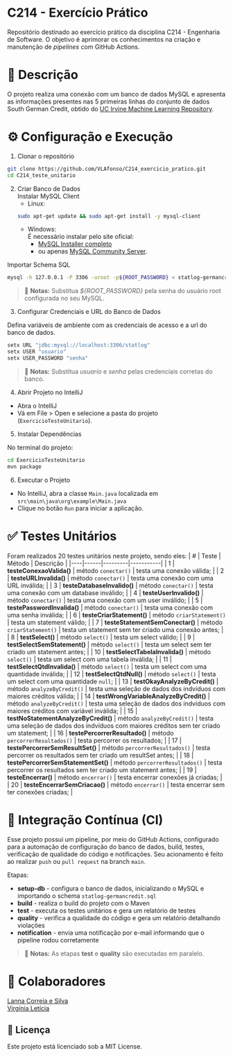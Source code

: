 # C214 - Exercício Prático
Repositório destinado ao exercício prático da disciplina C214 - Engenharia de Software.
O objetivo é aprimorar os conhecimentos na criação e manutenção de *pipelines* com GitHub Actions.

# :pencil: Descrição
O projeto realiza uma conexão com um banco de dados MySQL e apresenta as informações presentes nas 5 primeiras linhas do conjunto de dados South German Credit, obtido do [UC Irvine Machine Learning Repository](https://archive.ics.uci.edu/dataset/573/south+german+credit+update).

# :gear: Configuração e Execução
1. Clonar o repositório
```bash
git clone https://github.com/VLAfonso/C214_exercicio_pratico.git
cd C214_teste_unitario
```

2. Criar Banco de Dados  
Instalar MySQL Client
    - Linux:
    ```bash
    sudo apt-get update && sudo apt-get install -y mysql-client
    ```
    - Windows:  
        É necessário instalar pelo site oficial:
        - [MySQL Installer completo](https://dev.mysql.com/downloads/installer/)
        - ou apenas [MySQL Community Server](https://dev.mysql.com/downloads/mysql/).

Importar Schema SQL   
```bash
mysql -h 127.0.0.1 -P 3306 -uroot -p${ROOT_PASSWORD} < statlog-germancredit.sql
```   
> :pushpin: **Notas:**  Substitua *${ROOT_PASSWORD}* pela senha do usuário root configurada no seu MySQL.
    
3. Configurar Credenciais e URL do Banco de Dados

Defina variáveis de ambiente com as credenciais de acesso e a url do banco de dados.

```bash
setx URL "jdbc:mysql://localhost:3306/statlog"
setx USER "usuario"
setx USER_PASSWORD "senha"
```
> :pushpin: **Notas:**  Substitua *usuario* e *senha* pelas credenciais corretas do banco.

4. Abrir Projeto no IntelliJ  
- Abra o IntelliJ
- Vá em File > Open e selecione a pasta do projeto (`ExercicioTesteUnitario`).

5. Instalar Dependências  

No terminal do projeto:
```bash
cd ExercicioTesteUnitario
mvn package
```

6. Executar o Projeto

- No IntelliJ, abra a classe `Main.java` localizada em `src\main\java\org\example\Main.java`
- Clique no botão `Run` para iniciar a aplicação.

# :white_check_mark: Testes Unitários
Foram realizados 20 testes unitários neste projeto, sendo eles:
| # | Teste | Método | Descrição |
|----|------|---------|-----------|
| 1 | **testeConexaoValida()** | método `conectar()` | testa uma conexão válida; |
| 2 | **testeURLInvalida()** | método `conectar()` | testa uma conexão com uma URL inválida; |
| 3 | **testeDatabaseInvalido()** | método `conectar()` | testa uma conexão com um database inválido; |
| 4 | **testeUserInvalido()** | método `conectar()` | testa uma conexão com um user inválido; |
| 5 | **testePasswordInvalida()**  | método `conectar()`  | testa uma conexão com uma senha inválida; |
| 6 | **testeCriarStatement()**  | método `criarStatement()`  | testa um statement válido; |
| 7 | **testeStatementSemConectar()**  | método `criarStatement()`  | testa um statement sem ter criado uma conexão antes; |
| 8 | **testSelect()**  | método `select()`  | testa um select válido; |
| 9 | **testSelectSemStatement()**  | método `select()`  | testa um select sem ter criado um statement antes; |
| 10 | **testSelectTabelaInvalida()**  | método `select()`  | testa um select com uma tabela inválida; |
| 11 | **testSelectQtdInvalida()**  | método `select()`  | testa um select com uma quantidade inválida; |
| 12 | **testSelectQtdNull()**  | método `select()`  | testa um select com uma quantidade `null`; |
| 13 | **testOkayAnalyzeByCredit()**  | método `analyzeByCredit()`  | testa uma seleção de dados dos indvíduos com maiores créditos válida; |
| 14 | **testWrongVariableAnalyzeByCredit()**  | método `analyzeByCredit()`  | testa uma seleção de dados dos indvíduos com maiores créditos com variável inválida; |
| 15 | **testNoStatementAnalyzeByCredit()**  | método `analyzeByCredit()`  | testa uma seleção de dados dos indvíduos com maiores créditos sem ter criado um statement; |
| 16 | **testePercorrerResultado()**  | método `percorrerResultados()`  | testa percorrer os resultados; |
| 17 | **testePercorrerSemResultSet()**  | método `percorrerResultados()`  | testa percorrer os resultados sem ter criado um resultSet antes; |
| 18 | **testePercorrerSemStatementSet()**  | método `percorrerResultados()`  | testa percorrer os resultados sem ter criado um statement antes; |
| 19 | **testeEncerrar()**  | método `encerrar()`  | testa encerrar conexões já criadas; |
| 20 | **testeEncerrarSemCriacao()**  | método `encerrar()`  | testa encerrar sem ter conexões criadas; |


# :robot: Integração Contínua (CI)

Esse projeto possui um pipeline, por meio do GitHub Actions, configurado para a automação de configuração do banco de dados, build, testes, verificação de qualidade do código e notificações. Seu acionamento é feito ao realizar `push` ou `pull request` na branch `main`.

Etapas:
- **setup-db** - configura o banco de dados, inicializando o MySQL e importando o schema `statlog-germancredit.sql`
- **build** - realiza o build do projeto com o Maven
- **test** - executa os testes unitários e gera um relatório de testes
- **quality** - verifica a qualidade do código e gera um relatório detalhando violações
- **notification** - envia uma notificação por e-mail informando que o pipeline rodou corretamente
> :pushpin: **Notas:**  As etapas **test** e **quality** são executadas em paralelo.


# :busts_in_silhouette: Colaboradores
[Lanna Correia e Silva](https://github.com/LannaCeS)  
[Virgínia Letícia](https://github.com/VLAfonso)

## :scroll: Licença
Este projeto está licenciado sob a MIT License.
